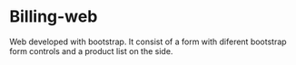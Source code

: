 # Billing-web
Web developed with bootstrap. It consist of a form with diferent bootstrap form controls and a product list on the side.
